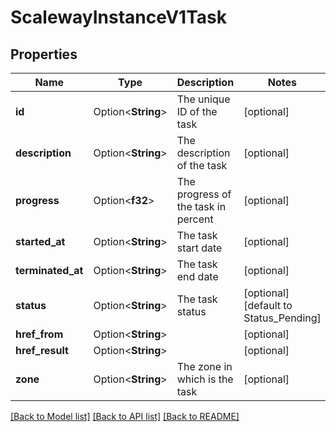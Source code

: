 # ScalewayInstanceV1Task

## Properties

Name | Type | Description | Notes
------------ | ------------- | ------------- | -------------
**id** | Option<**String**> | The unique ID of the task | [optional]
**description** | Option<**String**> | The description of the task | [optional]
**progress** | Option<**f32**> | The progress of the task in percent | [optional]
**started_at** | Option<**String**> | The task start date | [optional]
**terminated_at** | Option<**String**> | The task end date | [optional]
**status** | Option<**String**> | The task status | [optional][default to Status_Pending]
**href_from** | Option<**String**> |  | [optional]
**href_result** | Option<**String**> |  | [optional]
**zone** | Option<**String**> | The zone in which is the task | [optional]

[[Back to Model list]](../README.md#documentation-for-models) [[Back to API list]](../README.md#documentation-for-api-endpoints) [[Back to README]](../README.md)


